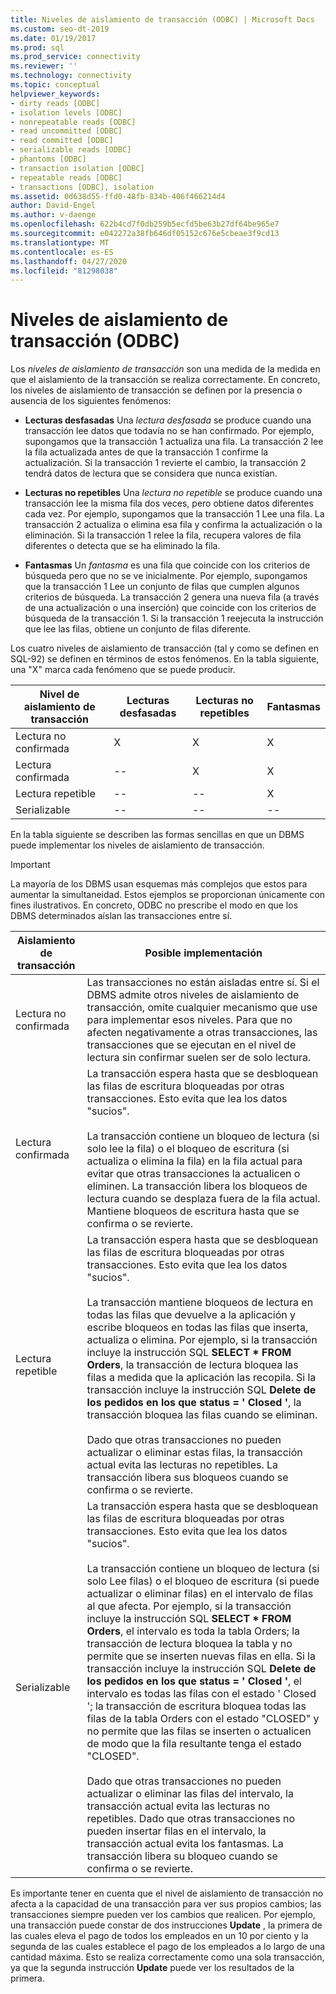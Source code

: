 ```yaml
---
title: Niveles de aislamiento de transacción (ODBC) | Microsoft Docs
ms.custom: seo-dt-2019
ms.date: 01/19/2017
ms.prod: sql
ms.prod_service: connectivity
ms.reviewer: ''
ms.technology: connectivity
ms.topic: conceptual
helpviewer_keywords:
- dirty reads [ODBC]
- isolation levels [ODBC]
- nonrepeatable reads [ODBC]
- read uncommitted [ODBC]
- read committed [ODBC]
- serializable reads [ODBC]
- phantoms [ODBC]
- transaction isolation [ODBC]
- repeatable reads [ODBC]
- transactions [ODBC], isolation
ms.assetid: 0d638d55-ffd0-48fb-834b-406f466214d4
author: David-Engel
ms.author: v-daenge
ms.openlocfilehash: 622b4cd7f0db259b5ecfd5be63b27df64be965e7
ms.sourcegitcommit: e042272a38fb646df05152c676e5cbeae3f9cd13
ms.translationtype: MT
ms.contentlocale: es-ES
ms.lasthandoff: 04/27/2020
ms.locfileid: "81298038"
---
```

# <a name="transaction-isolation-levels-odbc"></a>Niveles de aislamiento de transacción (ODBC)
Los *niveles de aislamiento de transacción* son una medida de la medida en que el aislamiento de la transacción se realiza correctamente. En concreto, los niveles de aislamiento de transacción se definen por la presencia o ausencia de los siguientes fenómenos:  
  
-   **Lecturas desfasadas** Una *lectura desfasada* se produce cuando una transacción lee datos que todavía no se han confirmado. Por ejemplo, supongamos que la transacción 1 actualiza una fila. La transacción 2 lee la fila actualizada antes de que la transacción 1 confirme la actualización. Si la transacción 1 revierte el cambio, la transacción 2 tendrá datos de lectura que se considera que nunca existían.  
  
-   **Lecturas no repetibles** Una *lectura no repetible* se produce cuando una transacción lee la misma fila dos veces, pero obtiene datos diferentes cada vez. Por ejemplo, supongamos que la transacción 1 Lee una fila. La transacción 2 actualiza o elimina esa fila y confirma la actualización o la eliminación. Si la transacción 1 relee la fila, recupera valores de fila diferentes o detecta que se ha eliminado la fila.  
  
-   **Fantasmas** Un *fantasma* es una fila que coincide con los criterios de búsqueda pero que no se ve inicialmente. Por ejemplo, supongamos que la transacción 1 Lee un conjunto de filas que cumplen algunos criterios de búsqueda. La transacción 2 genera una nueva fila (a través de una actualización o una inserción) que coincide con los criterios de búsqueda de la transacción 1. Si la transacción 1 reejecuta la instrucción que lee las filas, obtiene un conjunto de filas diferente.  
  
 Los cuatro niveles de aislamiento de transacción (tal y como se definen en SQL-92) se definen en términos de estos fenómenos. En la tabla siguiente, una "X" marca cada fenómeno que se puede producir.  
  
|Nivel de aislamiento de transacción|Lecturas desfasadas|Lecturas no repetibles|Fantasmas|  
|---------------------------------|-----------------|-------------------------|--------------|  
|Lectura no confirmada|X|X|X|  
|Lectura confirmada|--|X|X|  
|Lectura repetible|--|--|X|  
|Serializable|--|--|--|  
  
 En la tabla siguiente se describen las formas sencillas en que un DBMS puede implementar los niveles de aislamiento de transacción.  
  
> [!IMPORTANT]  
>  La mayoría de los DBMS usan esquemas más complejos que estos para aumentar la simultaneidad. Estos ejemplos se proporcionan únicamente con fines ilustrativos. En concreto, ODBC no prescribe el modo en que los DBMS determinados aíslan las transacciones entre sí.  
  
|Aislamiento de transacción|Posible implementación|  
|---------------------------|-----------------------------|  
|Lectura no confirmada|Las transacciones no están aisladas entre sí. Si el DBMS admite otros niveles de aislamiento de transacción, omite cualquier mecanismo que use para implementar esos niveles. Para que no afecten negativamente a otras transacciones, las transacciones que se ejecutan en el nivel de lectura sin confirmar suelen ser de solo lectura.|  
|Lectura confirmada|La transacción espera hasta que se desbloquean las filas de escritura bloqueadas por otras transacciones. Esto evita que lea los datos "sucios".<br /><br /> La transacción contiene un bloqueo de lectura (si solo lee la fila) o el bloqueo de escritura (si actualiza o elimina la fila) en la fila actual para evitar que otras transacciones la actualicen o eliminen. La transacción libera los bloqueos de lectura cuando se desplaza fuera de la fila actual. Mantiene bloqueos de escritura hasta que se confirma o se revierte.|  
|Lectura repetible|La transacción espera hasta que se desbloquean las filas de escritura bloqueadas por otras transacciones. Esto evita que lea los datos "sucios".<br /><br /> La transacción mantiene bloqueos de lectura en todas las filas que devuelve a la aplicación y escribe bloqueos en todas las filas que inserta, actualiza o elimina. Por ejemplo, si la transacción incluye la instrucción SQL **SELECT \* FROM Orders**, la transacción de lectura bloquea las filas a medida que la aplicación las recopila. Si la transacción incluye la instrucción SQL **Delete de los pedidos en los que status = ' Closed '**, la transacción bloquea las filas cuando se eliminan.<br /><br /> Dado que otras transacciones no pueden actualizar o eliminar estas filas, la transacción actual evita las lecturas no repetibles. La transacción libera sus bloqueos cuando se confirma o se revierte.|  
|Serializable|La transacción espera hasta que se desbloquean las filas de escritura bloqueadas por otras transacciones. Esto evita que lea los datos "sucios".<br /><br /> La transacción contiene un bloqueo de lectura (si solo Lee filas) o el bloqueo de escritura (si puede actualizar o eliminar filas) en el intervalo de filas al que afecta. Por ejemplo, si la transacción incluye la instrucción SQL **SELECT \* FROM Orders**, el intervalo es toda la tabla Orders; la transacción de lectura bloquea la tabla y no permite que se inserten nuevas filas en ella. Si la transacción incluye la instrucción SQL **Delete de los pedidos en los que status = ' Closed '**, el intervalo es todas las filas con el estado ' Closed '; la transacción de escritura bloquea todas las filas de la tabla Orders con el estado "CLOSED" y no permite que las filas se inserten o actualicen de modo que la fila resultante tenga el estado "CLOSED".<br /><br /> Dado que otras transacciones no pueden actualizar o eliminar las filas del intervalo, la transacción actual evita las lecturas no repetibles. Dado que otras transacciones no pueden insertar filas en el intervalo, la transacción actual evita los fantasmas. La transacción libera su bloqueo cuando se confirma o se revierte.|  
  
 Es importante tener en cuenta que el nivel de aislamiento de transacción no afecta a la capacidad de una transacción para ver sus propios cambios; las transacciones siempre pueden ver los cambios que realicen. Por ejemplo, una transacción puede constar de dos instrucciones **Update** , la primera de las cuales eleva el pago de todos los empleados en un 10 por ciento y la segunda de las cuales establece el pago de los empleados a lo largo de una cantidad máxima. Esto se realiza correctamente como una sola transacción, ya que la segunda instrucción **Update** puede ver los resultados de la primera.
